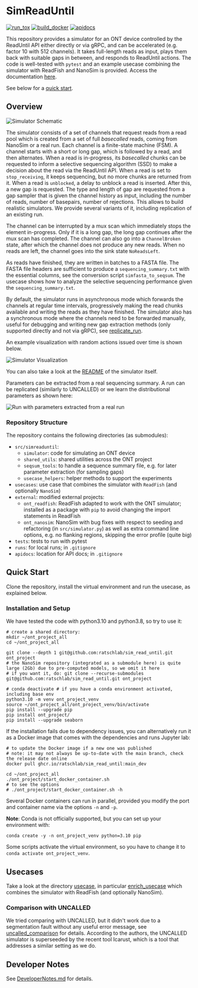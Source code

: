 # SimReadUntil

[![run_tox](../../actions/workflows/run_tox.yml/badge.svg)](../../actions/workflows/run_tox.yml)
[![build_docker](../../actions/workflows/build_docker.yml/badge.svg)](../../actions/workflows/build_docker.yml)
[![apidocs](../../actions/workflows/build_doc.yml/badge.svg)](../../actions/workflows/build_doc.yml)
<!-- [![publish_pypi](../../actions/workflows/publish_pypi.yml/badge.svg)](../../actions/workflows/publish_pypi.yml) -->

This repository provides a simulator for an ONT device controlled by the ReadUntil API either directly or via gRPC, and can be accelerated (e.g. factor 10 with 512 channels). It takes full-length reads as input, plays them back with suitable gaps in between, and responds to ReadUntil actions.
The code is well-tested with `pytest` and an example usecase combining the simulator with ReadFish and NanoSim is provided.
Access the documentation [here](https://ratschlab.github.io/ont_project/).

See below for a [quick start](#quick-start).

## Overview

<!-- ![Simulator Schematic](SimulatorSchematic.png) -->
![Simulator Schematic](../../raw/main/SimulatorSchematic.png)

The simulator consists of a set of channels that request reads from a read pool which is created from a set of full *basecalled* reads, coming from NanoSim or a real run. 
Each channel is a finite-state machine (FSM). A channel starts with a short or long gap, which is followed by a read, and then alternates. 
When a read is in-progress, its *basecalled* chunks can be requested to inform a selective sequencing algorithm (SSD) to make a decision about the read via the ReadUntil API. When a read is set to `stop_receiving`, it keeps sequencing, but no more chunks are returned from it. When a read is `unblocked`, a delay to unblock a read is inserted. 
After this, a new gap is requested. The type and length of gap are requested from a gap sampler that is given the channel history as input, including the number of reads, number of basepairs, number of rejections. This allows to build realistic simulators. We provide several variants of it, including replication of an existing run.

The channel can be interrupted by a mux scan which immediately stops the element in-progress. Only if it is a long gap, the long gap continues after the mux scan has completed.
The channel can also go into a `ChannelBroken` state, after which the channel does not produce any new reads.
When no reads are left, the channel goes into the sink state `NoReadsLeft`.

As reads have finished, they are written in batches to a FASTA file. The FASTA file headers are sufficient to produce a `sequencing_summary.txt` with the essential columns, see the conversion script `simfasta_to_seqsum`. The usecase shows how to analyze the selective sequencing performance given the `sequencing_summary.txt`.

By default, the simulator runs in asynchronous mode which forwards the channels at regular time intervals, progressively making the read chunks available and writing the reads as they have finished.
The simulator also has a synchronous mode where the channels need to be forwarded manually, useful for debugging and writing new gap extraction methods (only supported directly and not via gRPC), see [replicate_run](usecases/replicate_run.py).

An example visualization with random actions issued over time is shown below.
<!-- ![Simulator Visualization](simulator_example.png) -->
![Simulator Visualization](../../raw/main/simulator_example.png)

You can also take a look at the [README](src/simreaduntil/simulator/README.md) of the simulator itself.

Parameters can be extracted from a real sequencing summary. A run can be replicated (similarly to UNCALLED) or we learn the distributional parameters as shown here:
<!-- ![Run with parameters extracted from a real run](simulated_run.png) -->
![Run with parameters extracted from a real run](../../raw/main/simulated_run.png)

### Repository Structure

The repository contains the following directories (as submodules):

- `src/simreaduntil`:
  - `simulator`: code for simulating an ONT device
  - `shared_utils`: shared utilities across the ONT project
  - `seqsum_tools`: to handle a sequence summary file, e.g. for later parameter extraction (for sampling gaps)
  - `usecase_helpers`: helper methods to support the experiments
- `usecases`: use case that combines the simulator with `ReadFish` (and optionally `NanoSim`)
- `external`: modified external projects:
  - `ont_readfish`: ReadFish adapted to work with the ONT simulator; installed as a package with `pip` to avoid changing the import statements in ReadFish
  - `ont_nanosim`: NanoSim with bug fixes with respect to seeding and refactoring (in `src/simulator.py`) as well as extra command line options, e.g. no flanking regions, skipping the error profile (quite big)
- `tests`: tests to run with pytest
- `runs`: for local runs; in `.gitignore`
- `apidocs`: location for API docs; in `.gitignore`

## Quick Start

Clone the repository, install the virtual environment and run the usecase, as explained below.

### Installation and Setup

We have tested the code with python3.10 and python3.8, so try to use it:
```{bash}
# create a shared directory:
mkdir ~/ont_project_all
cd ~/ont_project_all

git clone --depth 1 git@github.com:ratschlab/sim_read_until.git ont_project
# the NanoSim repository (integrated as a submodule here) is quite large (2Gb) due to pre-computed models, so we omit it here
# if you want it, do: git clone --recurse-submodules git@github.com:ratschlab/sim_read_until.git ont_project

# conda deactivate # if you have a conda environment activated, including base env
python3.10 -m venv ont_project_venv
source ~/ont_project_all/ont_project_venv/bin/activate
pip install --upgrade pip
pip install ont_project/
pip install --upgrade seaborn
```

If the installation fails due to dependency issues, you can alternatively run it as a Docker image that comes with the dependencies and runs Jupyter lab:
```{bash}
# to update the Docker image if a new one was published
# note: it may not always be up-to-date with the main branch, check the release date online
docker pull ghcr.io/ratschlab/sim_read_until:main_dev

cd ~/ont_project_all
./ont_project/start_docker_container.sh
# to see the options
# ./ont_project/start_docker_container.sh -h
```
Several Docker containers can run in parallel, provided you modify the port and container name via the options `-n` and `-p`.

**Note**: Conda is not officially supported, but you can set up your environment with:
```{bash}
conda create -y -n ont_project_venv python=3.10 pip
```
Some scripts activate the virtual environment, so you have to change it to `conda activate ont_project_venv`.

## Usecases

Take a look at the directory [usecase](usecases/), in particular [enrich_usecase](usecases/enrich_usecase.py) which combines the simulator with ReadFish (and optionally NanoSim).

### Comparison with UNCALLED

We tried comparing with UNCALLED, but it didn't work due to a segmentation fault without any useful error message, see [uncalled_comparison](uncalled_comparison.md) for details.
According to the authors, the UNCALLED simulator is superseeded by the recent tool Icarust, which is a tool that addresses a similar setting as we do.

## Developer Notes

See [DeveloperNotes.md](DeveloperNotes) for details.
